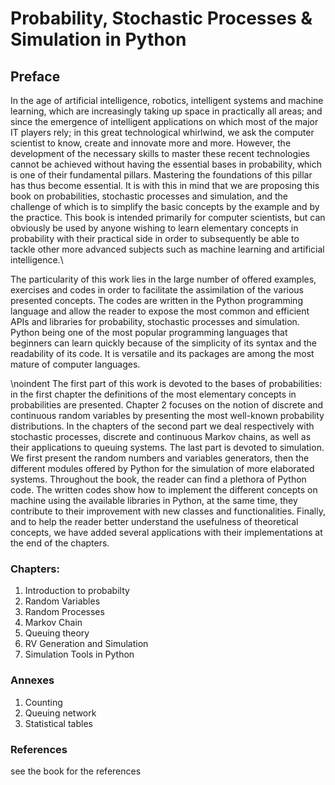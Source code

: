 # Probability, Stochastic Processes & Simulation in Python
## Preface

In the age of artificial intelligence, robotics, intelligent systems and machine learning, which are increasingly taking up space in practically all areas; and since the emergence of intelligent applications on which most of the major IT players rely; in this great technological whirlwind, we ask the computer scientist to know, create and innovate more and more. However, the development of the necessary skills to master these recent technologies cannot be achieved without having the essential bases in probability, which is one of their fundamental pillars. Mastering the foundations of this pillar has thus become essential.
It is with this in mind that we are proposing this book on probabilities, stochastic processes and simulation, and the challenge of which is to simplify the basic concepts by the example and by the practice.
This book is intended primarily for computer scientists, but can obviously be used by anyone wishing to learn elementary concepts in probability with their practical side in order to subsequently be able to tackle other more advanced subjects such as machine learning and  artificial intelligence.\\

The particularity of this work lies in the large number of offered examples, exercises and codes  in order to facilitate the assimilation of the various presented concepts. The codes are written in the Python programming language and allow the reader to expose the most common and efficient APIs and libraries for probability, stochastic processes and simulation.
Python being one of the most popular programming languages that beginners can learn quickly because of the simplicity of its syntax and the readability of its code. It is versatile and its packages are among the most mature of computer languages.

\noindent The first part of this work is devoted to the bases of probabilities: in the first chapter the definitions of the most elementary concepts in probabilities are presented.
Chapter 2 focuses on the notion of discrete and continuous random variables by presenting the most well-known probability distributions.
In the chapters of the second part we deal respectively with stochastic processes, discrete and continuous Markov chains, as well as their applications to queuing systems.
The last part is devoted to simulation. We first present the random numbers and  variables generators, then the different modules offered by Python for the simulation of more elaborated systems.
Throughout the book, the reader can find a plethora of Python code. The written codes show how to implement the different concepts on machine using the available libraries  in Python, at the same time, they contribute to their improvement with new classes and functionalities.
Finally, and to help the reader better understand the usefulness of theoretical concepts, we have added several applications with their implementations at the end of the chapters.

### Chapters:
1. Introduction to probabilty
2. Random Variables
3. Random Processes
4. Markov Chain
5. Queuing theory
6. RV Generation and Simulation
7. Simulation Tools in Python

### Annexes
1. Counting
2. Queuing network
3. Statistical tables

### References
see the book for the references
